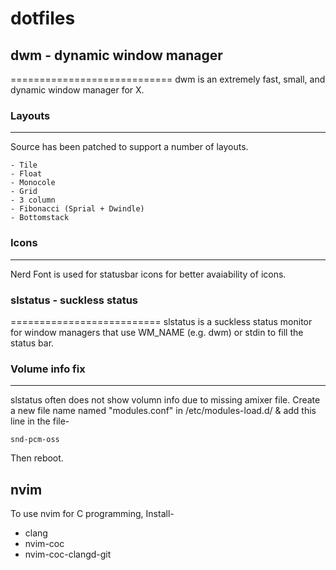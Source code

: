 # dotfiles

## dwm - dynamic window manager
============================
dwm is an extremely fast, small, and dynamic window manager for X.

### Layouts
-------
Source has been patched to support a number of layouts.

	- Tile
	- Float
	- Monocole
	- Grid
	- 3 column
	- Fibonacci (Sprial + Dwindle)
	- Bottomstack

### Icons
-----
Nerd Font is used for statusbar icons for better avaiability of icons.


### slstatus - suckless status
==========================
slstatus is a suckless status monitor for window managers that use WM_NAME
(e.g. dwm) or stdin to fill the status bar.

### Volume info fix
---------------
slstatus often does not show volumn info due to missing amixer file.
Create a new file name named "modules.conf" in /etc/modules-load.d/ & add this line in the file-

	snd-pcm-oss

Then reboot.

## nvim
To use nvim for C programming, Install-
- clang
- nvim-coc
- nvim-coc-clangd-git
